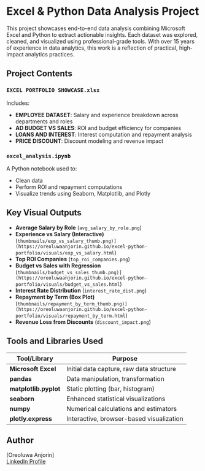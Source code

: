 # Excel & Python Data Analysis Project
This project showcases end-to-end data analysis combining Microsoft Excel and Python to extract actionable insights. Each dataset was explored, cleaned, and visualized using professional-grade tools. With over 15 years of experience in data analytics, this work is a reflection of practical, high-impact analytics practices.

## Project Contents
### `EXCEL PORTFOLIO SHOWCASE.xlsx`
Includes:
- **EMPLOYEE DATASET**: Salary and experience breakdown across departments and roles
- **AD BUDGET VS SALES**: ROI and budget efficiency for companies
- **LOANS AND INTEREST**: Interest computation and repayment analysis
- **PRICE DISCOUNT**: Discount modeling and revenue impact

### `excel_analysis.ipynb`
A Python notebook used to:
- Clean data
- Perform ROI and repayment computations
- Visualize trends using Seaborn, Matplotlib, and Plotly

## Key Visual Outputs
- **Average Salary by Role** (`avg_salary_by_role.png`)
- **Experience vs Salary (Interactive)**(`thumbnails/exp_vs_salary_thumb.png)](https://oreoluwaanjorin.github.io/excel-python-portfolio/visuals/exp_vs_salary.html`)
- **Top ROI Companies** (`top_roi_companies.png`)
- **Budget vs Sales with Regression** (`thumbnails/budget_vs_sales_thumb.png)](https://oreoluwaanjorin.github.io/excel-python-portfolio/visuals/budget_vs_sales.html`)
- **Interest Rate Distribution** (`interest_rate_dist.png`)
- **Repayment by Term (Box Plot)** (`thumbnails/repayment_by_term_thumb.png)](https://oreoluwaanjorin.github.io/excel-python-portfolio/visuals/repayment_by_term.html`)
- **Revenue Loss from Discounts** (`discount_impact.png`)

## Tools and Libraries Used
| Tool/Library          | Purpose                                      |
|-----------------------|----------------------------------------------|
| **Microsoft Excel**   | Initial data capture, raw data structure     |
| **pandas**            | Data manipulation, transformation            |
| **matplotlib.pyplot** | Static plotting (bar, histogram)             |
| **seaborn**           | Enhanced statistical visualizations          |
| **numpy**             | Numerical calculations and estimators        |
| **plotly.express**    | Interactive, browser-based visualization     |

## Author
[Oreoluwa Anjorin]  
[LinkedIn Profile](https://www.linkedin.com/in/oreoluwa-anjorin-69a4441aa/)
